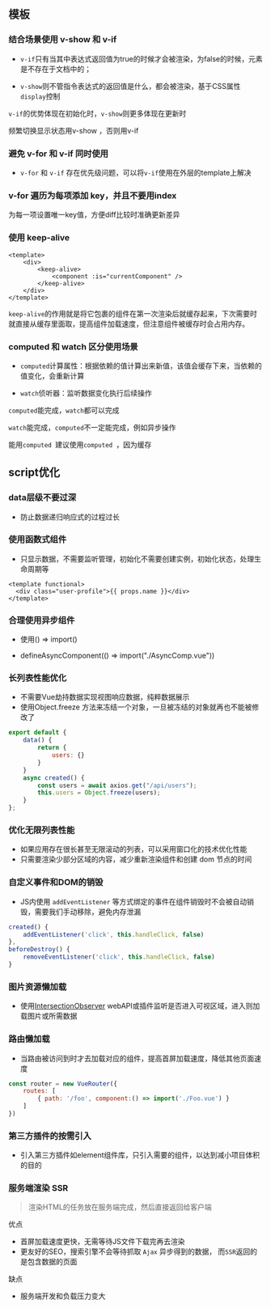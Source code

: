 ## 模板



### 结合场景使用 v-show 和 v-if

- `v-if`只有当其中表达式返回值为true的时候才会被渲染，为false的时候，元素是不存在于文档中的；

- `v-show`则不管指令表达式的返回值是什么，都会被渲染，基于CSS属性`display`控制

  

`v-if`的优势体现在初始化时，`v-show`则更多体现在更新时

频繁切换显示状态用v-show ，否则用v-if





### 避免 v-for 和 v-if 同时使用

- `v-for` 和 `v-if` 存在优先级问题，可以将`v-if`使用在外层的template上解决





### v-for 遍历为每项添加 key，并且不要用index

为每一项设置唯一key值，方便diff比较时准确更新差异





### 使用 keep-alive

```vue
<template>
	<div>
    	<keep-alive>
        	<component :is="currentComponent" />
    	</keep-alive>
    </div>
</template>
```

`keep-alive`的作用就是将它包裹的组件在第一次渲染后就缓存起来，下次需要时就直接从缓存里面取，提高组件加载速度，但注意组件被缓存时会占用内存。







### computed 和 watch 区分使用场景

- `computed`计算属性：根据依赖的值计算出来新值，该值会缓存下来，当依赖的值变化，会重新计算

- `watch`侦听器：监听数据变化执行后续操作

`computed`能完成，`watch`都可以完成

`watch`能完成，`computed`不一定能完成，例如异步操作

能用`computed `建议使用`computed `，因为缓存









## script优化



### data层级不要过深

- 防止数据递归响应式的过程过长



### 使用函数式组件

- 只显示数据，不需要监听管理，初始化不需要创建实例，初始化状态，处理生命周期等

```vue
<template functional>
  <div class="user-profile">{{ props.name }}</div>
</template>
```





### 合理使用异步组件

- 使用() => import()

- defineAsyncComponent(() => import("./AsyncComp.vue"))

  







### 长列表性能优化

- 不需要Vue劫持数据实现视图响应数据，纯粹数据展示
- 使用Object.freeze 方法来冻结一个对象，一旦被冻结的对象就再也不能被修改了

```js
export default {
    data() {
        return {
            users: {}
        }
    }
    async created() {
        const users = await axios.get("/api/users");
        this.users = Object.freeze(users);
    }
};
```





### 优化无限列表性能

- 如果应用存在很长甚至无限滚动的列表，可以采用窗口化的技术优化性能
- 只需要渲染少部分区域的内容，减少重新渲染组件和创建 dom 节点的时间





### 自定义事件和DOM的销毁

- JS内使用 `addEventListener` 等方式绑定的事件在组件销毁时不会被自动销毁，需要我们手动移除，避免内存泄漏

```js
created() {
    addEventListener('click', this.handleClick, false)
},
beforeDestroy() {
    removeEventListener('click', this.handleClick, false)
}
```



### 图片资源懒加载

- 使用[IntersectionObserver](https://developer.mozilla.org/en-US/docs/Web/API/IntersectionObserver/IntersectionObserver) webAPI或插件监听是否进入可视区域，进入则加载图片或所需数据



### 路由懒加载

- 当路由被访问到时才去加载对应的组件，提高首屏加载速度，降低其他页面速度

```js
const router = new VueRouter({
    routes: [
        { path: '/foo', component:() => import('./Foo.vue') }
    ]
})
```





### 第三方插件的按需引入

- 引入第三方插件如element组件库，只引入需要的组件，以达到减小项目体积的目的





### 服务端渲染 SSR

> 渲染HTML的任务放在服务端完成，然后直接返回给客户端

优点

- 首屏加载速度更快，无需等待JS文件下载完再去渲染
- 更友好的SEO，搜索引擎不会等待抓取 `Ajax` 异步得到的数据， 而`SSR`返回的是包含数据的页面

缺点

- 服务端开发和负载压力变大









